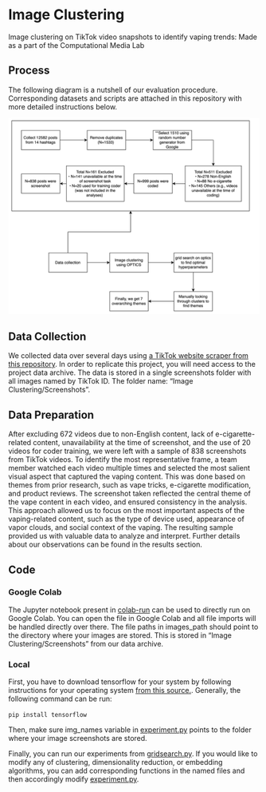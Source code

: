 # Image Clustering
Image clustering on TikTok video snapshots to identify vaping trends: Made as a part of the Computational Media Lab

## Process
The following diagram is a nutshell of our evaluation procedure. Corresponding datasets and scripts are attached in this repository with more detailed instructions below.

![Process Diagram](figures/process_diagram.png)


## Data Collection

We collected data over several days using [a TikTok website scraper from this repository](https://github.com/drawrowfly/tiktok-scraper). In order to replicate this project, you will need access to the project data archive. The data is stored in a single screenshots folder with all images named by TikTok ID. The folder name: “Image Clustering/Screenshots”.


## Data Preparation

After excluding 672 videos due to non-English content, lack of e-cigarette-related content, unavailability at the time of screenshot, and the use of 20 videos for coder training, we were left with a sample of 838 screenshots from TikTok videos. To identify the most representative frame, a team member watched each video multiple times and selected the most salient visual aspect that captured the vaping content. This was done based on themes from prior research, such as vape tricks, e-cigarette modification, and product reviews. The screenshot taken reflected the central theme of the vape content in each video, and ensured consistency in the analysis. This approach allowed us to focus on the most important aspects of the vaping-related content, such as the type of device used, appearance of vapor clouds, and social context of the vaping. The resulting sample provided us with valuable data to analyze and interpret. Further details about our observations can be found in the results section.


## Code

### Google Colab

The Jupyter notebook present in [colab-run](colab-run) can be used to directly run on Google Colab. You can open the file in Google Colab and all file imports will be handled directly over there. The file paths in images_path should point to the directory where your images are stored. This is stored in “Image Clustering/Screenshots” from our data archive.

### Local

First, you have to download tensorflow for your system by following instructions for your operating system [from this source.](https://www.tensorflow.org/install). Generally, the following command can be run:

``` pip install tensorflow ```

Then, make sure img_names variable in [experiment.py](experiment.py) points to the folder where your image screenshots are stored.

Finally, you can run our experiments from [gridsearch.py](gridsearch.py). If you would like to modify any of clustering, dimensionality reduction, or embedding algorithms, you can add corresponding functions in the named files and then accordingly modify [experiment.py](experiment.py). 



